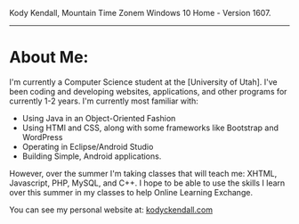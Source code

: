 
Kody Kendall,
Mountain Time Zonem
Windows 10 Home - Version 1607.

---

# About Me:

I'm currently a Computer Science student at the [University of Utah]. I've been coding and developing websites, applications, 
and other programs for currently 1-2 years. I'm currently most familiar with: 

- Using Java in an Object-Oriented Fashion
- Using HTMl and CSS, along with some frameworks like Bootstrap and WordPress
- Operating in Eclipse/Android Studio
- Building Simple, Android applications. 

However, over the summer I'm taking classes that will teach me: XHTML, Javascript, PHP, MySQL, and C++. I hope to be able to
use the skills I learn over this summer in my classes to help Online Learning Exchange. 

You can see my personal website at: [kodyckendall.com](www.kodyckendall.com)
